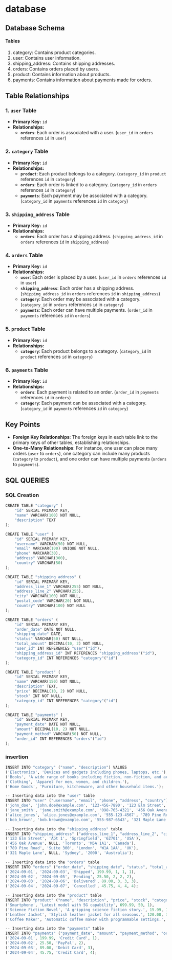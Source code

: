 # **database**

## **Database Schema**


#### **Tables**
1. category: Contains product categories.
2. user: Contains user information.
3. shipping_address: Contains shipping addresses.
4. orders: Contains orders placed by users.
5. product: Contains information about products.
6. payments: Contains information about payments made for orders.


## **Table Relationships**

### 1. **`user` Table**
- **Primary Key:** `id`
- **Relationships:**
  - **`orders`**: Each order is associated with a user. (`user_id` in `orders` references `id` in `user`)

### 2. **`category` Table**
- **Primary Key:** `id`
- **Relationships:**
  - **`product`**: Each product belongs to a category. (`category_id` in `product` references `id` in `category`)
  - **`orders`**: Each order is linked to a category. (`category_id` in `orders` references `id` in `category`)
  - **`payments`**: Each payment may be associated with a category. (`category_id` in `payments` references `id` in `category`)

### 3. **`shipping_address` Table**
- **Primary Key:** `id`
- **Relationships:**
  - **`orders`**: Each order has a shipping address. (`shipping_address_id` in `orders` references `id` in `shipping_address`)

### 4. **`orders` Table**
- **Primary Key:** `id`
- **Relationships:**
  - **`user`**: Each order is placed by a user. (`user_id` in `orders` references `id` in `user`)
  - **`shipping_address`**: Each order has a shipping address. (`shipping_address_id` in `orders` references `id` in `shipping_address`)
  - **`category`**: Each order may be associated with a category. (`category_id` in `orders` references `id` in `category`)
  - **`payments`**: Each order can have multiple payments. (`order_id` in `payments` references `id` in `orders`)

### 5. **`product` Table**
- **Primary Key:** `id`
- **Relationships:**
  - **`category`**: Each product belongs to a category. (`category_id` in `product` references `id` in `category`)

### 6. **`payments` Table**
- **Primary Key:** `id`
- **Relationships:**
  - **`orders`**: Each payment is related to an order. (`order_id` in `payments` references `id` in `orders`)
  - **`category`**: Each payment can be associated with a category. (`category_id` in `payments` references `id` in `category`)


## Key Points
- **Foreign Key Relationships**: The foreign keys in each table link to the primary keys of other tables, establishing relationships.
- **One-to-Many Relationships**: For instance, one user can place many orders (`user` to `orders`), one category can include many products (`category` to `product`), and one order can have multiple payments (`orders` to `payments`).


## **SQL QUERIES**
### **SQL Creation**

```python 
CREATE TABLE "category" (
    "id" SERIAL PRIMARY KEY,
    "name" VARCHAR(100) NOT NULL,
    "description" TEXT
);
````
```python 
CREATE TABLE "user" (
    "id" SERIAL PRIMARY KEY,
    "username" VARCHAR(50) NOT NULL,
    "email" VARCHAR(100) UNIQUE NOT NULL,
    "phone" VARCHAR(30),
    "address" VARCHAR(300),
    "country" VARCHAR(50)
);
````
```python 
CREATE TABLE "shipping_address" (
    "id" SERIAL PRIMARY KEY,
    "address_line_1" VARCHAR(255) NOT NULL,
    "address_line_2" VARCHAR(255),
    "city" VARCHAR(100) NOT NULL,
    "postal_code" VARCHAR(20) NOT NULL,
    "country" VARCHAR(100) NOT NULL
);
````
```python 
CREATE TABLE "orders" ( 
    "id" SERIAL PRIMARY KEY,
    "order_date" DATE NOT NULL,
    "shipping_date" DATE,
    "status" VARCHAR(50) NOT NULL,
    "total_amount" DECIMAL(10, 2) NOT NULL,
    "user_id" INT REFERENCES "user"("id"),
    "shipping_address_id" INT REFERENCES "shipping_address"("id"),
    "category_id" INT REFERENCES "category"("id")
);
````
```python 
CREATE TABLE "product" (
    "id" SERIAL PRIMARY KEY,
    "name" VARCHAR(150) NOT NULL,
    "description" TEXT,
    "price" DECIMAL(10, 2) NOT NULL,
    "stock" INT NOT NULL,
    "category_id" INT REFERENCES "category"("id")
);
````
```python 
CREATE TABLE "payments" (
    "id" SERIAL PRIMARY KEY,
    "payment_date" DATE NOT NULL,
    "amount" DECIMAL(10, 2) NOT NULL,
    "payment_method" VARCHAR(50) NOT NULL,
    "order_id" INT REFERENCES "orders"("id")
);
````
### insertion
```python 
INSERT INTO "category" ("name", "description") VALUES
('Electronics', 'Devices and gadgets including phones, laptops, etc.'),
('Books', 'A wide range of books including fiction, non-fiction, and academic.'),
('Clothing', 'Apparel for men, women, and children.'),
('Home Goods', 'Furniture, kitchenware, and other household items.');
````
```python 
-- Inserting data into the "user" table
INSERT INTO "user" ("username", "email", "phone", "address", "country") VALUES
('john_doe', 'john.doe@example.com', '123-456-7890', '123 Elm Street', 'USA'),
('jane_smith', 'jane.smith@example.com', '098-765-4321', '456 Oak Avenue', 'Canada'),
('alice_jones', 'alice.jones@example.com', '555-123-4567', '789 Pine Road', 'UK'),
('bob_brown', 'bob.brown@example.com', '555-987-6543', '321 Maple Lane', 'Australia');
````
```python 
-- Inserting data into the "shipping_address" table
INSERT INTO "shipping_address" ("address_line_1", "address_line_2", "city", "postal_code", "country") VALUES
('123 Elm Street', 'Apt 1', 'Springfield', '62701', 'USA'),
('456 Oak Avenue', NULL, 'Toronto', 'M5A 1A1', 'Canada'),
('789 Pine Road', 'Suite 300', 'London', 'W1A 1AA', 'UK'),
('321 Maple Lane', NULL, 'Sydney', '2000', 'Australia');
````
```python 
-- Inserting data into the "orders" table
INSERT INTO "orders" ("order_date", "shipping_date", "status", "total_amount", "user_id", "shipping_address_id", "category_id") VALUES
('2024-09-01', '2024-09-03', 'Shipped', 199.99, 1, 1, 1),
('2024-09-02', '2024-09-05', 'Pending', 25.50, 2, 2, 2),
('2024-09-03', '2024-09-06', 'Delivered', 89.00, 3, 3, 3),
('2024-09-04', '2024-09-07', 'Cancelled', 45.75, 4, 4, 4);
````
```python 
-- Inserting data into the "product" table
INSERT INTO "product" ("name", "description", "price", "stock", "category_id") VALUES
('Smartphone', 'Latest model with 5G capability', 699.99, 50, 1),
('Science Fiction Novel', 'A gripping science fiction story.', 15.99, 100, 2),
('Leather Jacket', 'Stylish leather jacket for all seasons.', 120.00, 30, 3),
('Coffee Maker', 'Automatic coffee maker with programmable settings.', 85.00, 20, 4);
````
```python 
-- Inserting data into the "payments" table
INSERT INTO "payments" ("payment_date", "amount", "payment_method", "order_id") VALUES
('2024-09-01', 199.99, 'Credit Card', 1),
('2024-09-02', 25.50, 'PayPal', 2),
('2024-09-03', 89.00, 'Debit Card', 3),
('2024-09-04', 45.75, 'Credit Card', 4);
````
